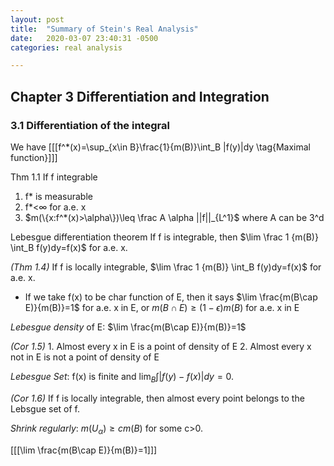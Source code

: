 ```yaml
---
layout: post
title:  "Summary of Stein's Real Analysis"
date:   2020-03-07 23:40:31 -0500
categories: real analysis 

---
```


## Chapter 3 Differentiation and Integration

### 3.1 Differentiation of the integral

We have [[[f^*(x)=\sup_{x\in B}\frac{1}{m(B)}\int_B |f(y)|dy \tag{Maximal function}]]]

Thm 1.1 If f integrable

1. f* is measurable
2. f*<$\infty$ for a.e. x
3. $m(\{x:f^*(x)>\alpha\})\leq \frac A \alpha ||f||_{L^1}$ where A can be 3^d

Lebesgue differentiation theorem If f is integrable, then $\lim \frac 1 {m(B)} \int_B f(y)dy=f(x)$ for a.e. x.

*(Thm 1.4)* If f is locally integrable, $\lim \frac 1 {m(B)} \int_B f(y)dy=f(x)$ for a.e. x.

* If we take f(x) to be char function of E, then it says $\lim \frac{m(B\cap E)}{m(B)}=1$ for a.e. x in E, or $m(B\cap E)\geq (1-\epsilon)m(B)$ for a.e. x in E

*Lebesgue density* of E: $\lim \frac{m(B\cap E)}{m(B)}=1$

*(Cor 1.5)* 1. Almost every x in E is a point of density of E 2. Almost every x not in E is not a point of density of E

*Lebesgue Set*: f(x) is finite and $\lim_B \int |f(y)-f(x)|dy=0$. 

*(Cor 1.6)* If f is locally integrable, then almost every point belongs to the Lebsgue set of f. 

*Shrink regularly*: $m(U_\alpha) \geq cm(B)$ for some c>0. 

[[[\lim \frac{m(B\cap E)}{m(B)}=1]]]